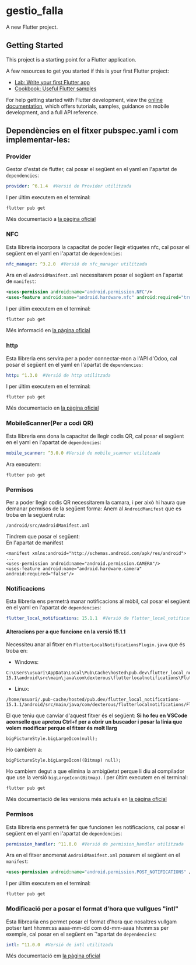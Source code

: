 # gestio_falla

A new Flutter project.

## Getting Started

This project is a starting point for a Flutter application.

A few resources to get you started if this is your first Flutter project:

- [Lab: Write your first Flutter app](https://docs.flutter.dev/get-started/codelab)
- [Cookbook: Useful Flutter samples](https://docs.flutter.dev/cookbook)

For help getting started with Flutter development, view the
[online documentation](https://docs.flutter.dev/), which offers tutorials,
samples, guidance on mobile development, and a full API reference.
## Dependències en el fitxer pubspec.yaml i com implementar-les:
### Provider
 Gestor d'estat de flutter, cal posar el següent en el yaml en l'apartat de `dependencies`:
 ```yaml
 provider: ^6.1.4  #Versió de Provider utilitzada 
 ```
 I per últim executem en el terminal:
 ```plaintext
 flutter pub get
 ```
 Més documentació a [la pàgina oficial](https://pub.dev/packages/provider)
### NFC
 Esta llibreria incorpora la capacitat de poder llegir etiquetes nfc, cal posar el següent en el yaml en l'apartat de `dependencies`:
 ```yaml
 nfc_manager: ^3.2.0  #Versió de nfc_manager utilitzada 
 ```
 Ara en el `AndroidManifest.xml` necessitarem posar el següent en l'apartat de `manifest`:
 ```xml
 <uses-permission android:name="android.permission.NFC"/>
 <uses-feature android:name="android.hardware.nfc" android:required="true"/>
 ```
 I per últim executem en el terminal:
 ```plaintext
 flutter pub get
 ```
 Més informació en [la pàgina oficial](https://pub.dev/packages/nfc_manager)
### http
 Esta llibreria ens servira per a poder connectar-mon a l'API d'Odoo, cal posar el següent en el yaml en l'apartat de `dependencies`:
 ```yaml
 http: ^1.3.0  #Versió de http utilitzada 
 ```
 I per últim executem en el terminal:
 ```plaintext
 flutter pub get
 ```
 Més documentacio en [la pàgina oficial](https://pub.dev/packages/http)
### MobileScanner(Per a codi QR)
 Esta llibreria ens dona la capacitat de llegir codis QR, cal posar el següent en el yaml en l'apartat de `dependencies`:
 ```yaml
 mobile_scanner: ^3.0.0 #Versió de mobile_scanner utilitzada
 ```
 Ara executem:
 ```plaintext
 flutter pub get
 ```
 ### Permisos
 Per a poder llegir codis QR necessitarem la camara, i per això hi haura que demanar permisos de la següent forma:
 Anem al `AndroidManifest` que es troba en la següent ruta:
 ```plaintext
 /android/src/AndroidManifest.xml
 ```
 Tindrem que posar el següent:<br>
 En l'apartat de manifest
 ```
 <manifest xmlns:android="http://schemas.android.com/apk/res/android">
 ...
 <uses-permission android:name="android.permission.CAMERA"/>
 <uses-feature android:name="android.hardware.camera" android:required="false"/>
 ```
### Notificacions
 Esta llibreria ens permetrà manar notificacions al mòbil, cal posar el següent en el yaml en l'apartat de `dependencies`:
 ```yaml
 flutter_local_notifications: 15.1.1  #Versió de flutter_local_notifications utilitzada 
 ```
#### Alteracions per a que funcione en la versió 15.1.1
 Necessiteu anar al fitxer en `FlutterLocalNotificationsPlugin.java` que és troba en:
 - Windows:
 ```plaintext
 C:\Users\usuari\AppData\Local\Pub\Cache\hosted\pub.dev\flutter_local_notifications-15.1\android\src\main\java\com\dexterous\flutterlocalnotifications\FlutterLocalNotificationsPlugin.java
 ```
 - Linux:
 ```plaintext
 /home/usuari/.pub-cache/hosted/pub.dev/flutter_local_notifications-15.1.1/android/src/main/java/com/dexterous/flutterlocalnotifications/FlutterLocalNotificationsPlugin.java
 ```
 
 El que teniu que canviar d'aquest fitxer és el següent:
 **Si ho feu en VSCode aconselle que apreteu Ctrl+f per a obrir un buscador i posar la línia que volem modificar perque el fitxer és molt llarg**
 ```plaintext
 bigPictureStyle.bigLargeIcon(null);
 ```
 Ho cambiem a:
 ```plantext
 bigPictureStyle.bigLargeIcon((Bitmap) null);
 ```
 Ho cambiem degut a que elimina la ambigüetat perque li diu al compilador que use la versió `bigLargeIcon(Bitmap)`.
 I per últim executem en el terminal:
 ```plaintext
 flutter pub get
 ```
 Més documentació de les versions més actuals en [la pàgina oficial](https://pub.dev/packages/flutter_local_notifications)
### Permisos
 Esta llibreria ens permetrà fer que funcionen les notificacions, cal posar el següent en el yaml en l'apartat de `dependencies`:
 ```yaml
 permission_handler: ^11.0.0  #Versió de permision_handler utilitzada 
 ```
 Ara en el fitxer anomenat `AndroidManifest.xml` posarem el següent en el `manifest`:
 ```xml
 <uses-permission android:name="android.permission.POST_NOTIFICATIONS" />
 ```
 I per últim executem en el terminal:
 ```plaintext
 flutter pub get
 ```
### Modificació per a posar el format d'hora que vullgues "intl"
 Esta llibrearia ens permet posar el format d'hora que nosaltres vullgam potser tant hh:mm:ss aaaa-mm-dd com dd-mm-aaaa hh:mm:ss per exemple, cal posar en el següent en ´'apartat de `dependencies`:
  ```yaml
 intl: ^11.0.0  #Versió de intl utilitzada 
 ```
 Més documentació em [la pàgina oficial](https://pub.dev/packages/permission_handler)